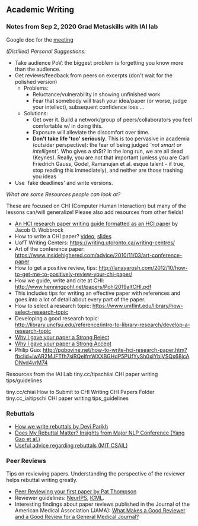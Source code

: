 ## Academic Writing

### Notes from Sep 2, 2020 Grad Metaskills with IAI lab

Google doc for the [meeting](https://docs.google.com/document/d/1TUqpnc2fEwoOHaz1-mvnBdUolb6ps_CexbCZt2aq9NY/edit#)

*(Distilled) Personal Suggestions:*
- Take audience PoV: the biggest problem is forgetting you know more than the audience. 
- Get reviews/feedback from peers on excerpts (don't wait for the polished version)
	- Problems: 
	    - Reluctance/vulnerability in showing unfinished work
	    - Fear that somebody will trash your idea/paper (or worse, judge your intellect), subsequent confidence loss ...   
	- Solutions: 
	    - Get over it. Build a network/group of peers/collaborators you feel comfortable w/ in doing this. 
	    - Exposure will alleviate the discomfort over time. 
	    - __Don't take life 'too' seriously__. This is too pervasive in academia (outsider perspective): the fear of being judged _'not smart or intelligent'_. Who gives a sh$t? In the long run, we are all dead (Keynes). Really, you are not that important (unless you are Carl Friedrich Gauss, Godel, Ramanujan et al. esque talent - if true, stop reading this immediately), and neither are those trashing you ideas  
- Use `fake deadlines' and write versions.

*What are some Resources people can look at?*

These are focused on CHI (Computer Human Interaction) but many of the lessons can/will generalize! Please also add resources from other fields!

- [An HCI research paper writing guide formatted as an HCI paper](http://faculty.washington.edu/wobbrock/pubs/Wobbrock-2015.pdf) by Jacob O. Wobbrock
- How to write a CHI paper? [video](https://vimeo.com/431504384), [slides](https://www.slideshare.net/mariawolters/how-to-write-a-chi-paper)  
- UofT Writing Centers: https://writing.utoronto.ca/writing-centres/
- Art of the conference paper: https://www.insidehighered.com/advice/2010/11/03/art-conference-paper
- How to get a positive review, tips: http://lanayarosh.com/2012/10/how-to-get-me-to-positively-review-your-chi-paper/
- How we guide, write and cite at CHI: http://www.henningpohl.net/papers/Pohl2019altCHI.pdf
- This includes tips for writing an effective paper with references and goes into a lot of detail about every part of the paper.
- How to select a research topic: https://www.umflint.edu/library/how-select-research-topic
- Developing a good research topic: http://library.uncfsu.edu/reference/intro-to-library-research/develop-a-research-topic
- [Why I gave your paper a Strong Reject](http://matt-welsh.blogspot.com/2016/04/why-i-gave-your-paper-strong-reject.html)
- [Why I gave your paper a Strong Accept](http://matt-welsh.blogspot.com/2016/04/why-i-gave-your-paper-strong-accept.html)
- Philip Guo: http://pgbovine.net/how-to-write-hci-research-paper.htm?fbclid=IwAR2MJFTfh7siRQeIfmWXXBGHdP5PUfYySh0xIYblVSQx68jcADNvd4vrM74

Resources from the IAI Lab
tiny.cc/tipschiiai CHI paper writing tips/guidelines

tiny.cc/chiai How to Submit to CHI
Writing CHI Papers Folder
tiny.cc_iaitipschi CHI paper writing tips_guidelines

### Rebuttals

- [How we write rebuttals by Devi Parikh](https://link.medium.com/ydpsNF59L8)
- [Does My Rebuttal Matter? Insights from  Major NLP Conference (Yang Gao et al.)](https://arxiv.org/pdf/1903.11367.pdf)
- [Useful advice regarding rebuttals (MIT CSAIL)](https://people.csail.mit.edu/fredo/rebuttal_advice.txt)

### Peer Reviews
Tips on reviewing papers. Understanding the perspective of the reviewer helps rebuttal writing greatly.

- [Peer Reviewing your first paper by Pat Thompson](https://patthomson.net/2019/10/14/reviewing-your-first-paper/)
- Reviewer guidelines: [NeurIPS](https://nips.cc/Conferences/2019/PaperInformation/ReviewerGuidelines), [ICML](https://icml.cc/Conferences/2020/ReviewerGuidelines).
- Interesting findings about paper reviews published in the Journal of the American Medical Association (JAMA): [What Makes a Good Reviewer and a Good Review for a General Medical Journal?](https://jamanetwork.com/journals/jama/fullarticle/187762)


